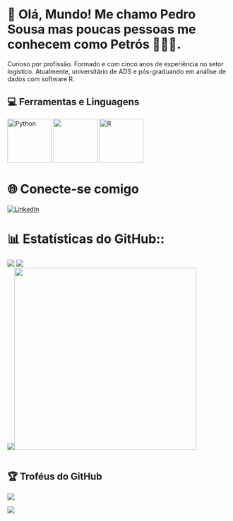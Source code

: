 # 👋 Olá, Mundo! Me chamo Pedro Sousa mas poucas pessoas me conhecem como Petrós 👩🏽‍💻.
Curioso por profissão. Formado e com cinco anos de experiência no setor logístico. Atualmente, universitário de ADS e pós-graduando em análise de dados com software R. 

## 💻 Ferramentas e Linguagens
<a href="https://www.python.org/" title="Python"><img src="https://github.com/get-icon/geticon/raw/master/icons/python.svg" alt="Python" width="100px"></a>
<img src="https://github.com/Anmol-Baranwal/Cool-GIFs-For-GitHub/assets/74038190/de038172-e903-4951-926c-755878deb0b4" width="100">
<a href="https://www.r-project.org/" title="R"><img src="https://github.com/get-icon/geticon/raw/master/icons/r-lang.svg" alt="R" width="100px"></a>
# 🌐  Conecte-se comigo

[![LinkedIn](https://img.shields.io/badge/LinkedIn-000?style=for-the-badge&logo=linkedin&logoColor=0E76A8)]([https://www.linkedin.com/in/pedrohs07041999/](https://www.linkedin.com/in/pedro-h-s-sousa/))

# 📊 Estatísticas do GitHub::
![](https://github-readme-stats.vercel.app/api?username=PedroHSS01&theme=github_dark_dimmed&hide_border=true&include_all_commits=true&count_private=true) ![](https://github-readme-streak-stats.herokuapp.com/?user=PedroHSS01&theme=github_dark_dimmed&hide_border=true)<br/>
![](https://github-readme-stats.vercel.app/api/top-langs/?username=PedroHSS01&theme=github_dark_dimmed&hide_border=true&include_all_commits=true&count_private=true&layout=compact)<img src="https://user-images.githubusercontent.com/74038190/212284136-03988914-d899-44b4-b1d9-4eeccf656e44.gif" width="412">
<br><br>

## 🏆 Troféus do GitHub
![](https://github-profile-trophy.vercel.app/?username=PedroHSS01&theme=radical&no-frame=false&no-bg=true&margin-w=4)


[![](https://visitcount.itsvg.in/api?id=PedroHSS01&icon=3&color=0)](https://visitcount.itsvg.in)
